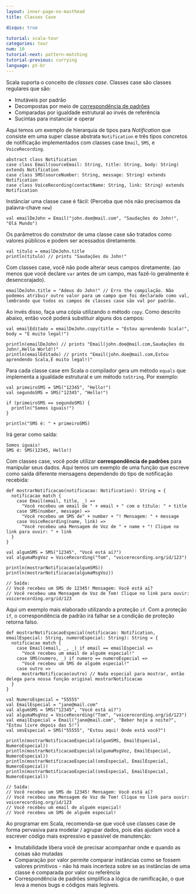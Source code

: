 ```yaml
---
layout: inner-page-no-masthead
title: Classes Case

disqus: true

tutorial: scala-tour
categories: tour
num: 10
tutorial-next: pattern-matching
tutorial-previous: currying
language: pt-br
---
```


Scala suporta o conceito de _classes case_. Classes case são classes regulares que são:

* Imutáveis por padrão
* Decompostas por meio de [correspondência de padrões](pattern-matching.html)
* Comparadas por igualdade estrutural ao invés de referência
* Sucintas para instanciar e operar

Aqui temos um exemplo de hierarquia de tipos para *Notification* que consiste em uma super classe abstrata `Notification` e três tipos concretos de notificação implementados com classes case `Email`, `SMS`, e `VoiceRecording`.

```tut
abstract class Notification
case class Email(sourceEmail: String, title: String, body: String) extends Notification
case class SMS(sourceNumber: String, message: String) extends Notification
case class VoiceRecording(contactName: String, link: String) extends Notification
```

Instânciar uma classe case é fácil: (Perceba que nós não precisamos da palavra-chave `new`)

```tut
val emailDeJohn = Email("john.doe@mail.com", "Saudações do John!", "Olá Mundo")
```

Os parâmetros do construtor de uma classe case são tratados como valores públicos e podem ser acessados diretamente.

```tut
val titulo = emailDeJohn.title
println(titulo) // prints "Saudações do John!"
```

Com classes case, você não pode alterar seus campos diretamente. (ao menos que você declare `var` antes de um campo, mas fazê-lo geralmente é desencorajado). 

```tut:fail
emailDeJohn.title = "Adeus do John!" // Erro the compilação. Não podemos atribuir outro valor para um campo que foi declarado como val, lembrando que todos os campos de classes case são val por padrão.
```

Ao invés disso, faça uma cópia utilizando o método `copy`. Como descrito abaixo, então você poderá substituir alguns dos campos:

```tut
val emailEditado = emailDeJohn.copy(title = "Estou aprendendo Scala!", body = "É muito legal!")

println(emailDeJohn) // prints "Email(john.doe@mail.com,Saudações do John!,Hello World!)"
println(emailEditado) // prints "Email(john.doe@mail.com,Estou aprendendo Scala,É muito legal!)"
```

Para cada classe case em Scala o compilador gera um método `equals` que implementa a igualdade estrutural e um método `toString`. Por exemplo:

```tut
val primeiroSMS = SMS("12345", "Hello!")
val segundoSMS = SMS("12345", "Hello!")

if (primeiroSMS == segundoSMS) {
  println("Somos iguais!")
}

println("SMS é: " + primeiroSMS)
```

Irá gerar como saída:

```
Somos iguais!
SMS é: SMS(12345, Hello!)
```

Com classes case, você pode utilizar **correspondência de padrões** para manipular seus dados. Aqui temos um exemplo de uma função que escreve como saída diferente mensagens dependendo do tipo de notificação recebida:

```tut
def mostrarNotificacao(notificacao: Notification): String = {
  notificacao match {
    case Email(email, title, _) =>
      "Você recebeu um email de " + email + " com o título: " + title
    case SMS(number, message) =>
      "Você recebeu um SMS de" + number + "! Mensagem: " + message
    case VoiceRecording(name, link) =>
      "Você recebeu uma Mensagem de Voz de " + name + "! Clique no link para ouvir: " + link
  }
}

val algumSMS = SMS("12345", "Você está aí?")
val algumaMsgVoz = VoiceRecording("Tom", "voicerecording.org/id/123")

println(mostrarNotificacao(algumSMS))
println(mostrarNotificacao(algumaMsgVoz))

// Saída:
// Você recebeu um SMS de 12345! Mensagem: Você está aí?
// Você recebeu uma Mensagem de Voz de Tom! Clique no link para ouvir: voicerecording.org/id/123
```

Aqui um exemplo mais elaborado utilizando a proteção `if`. Com a proteção `if`, o correspondência de padrão irá falhar se a condição de proteção retorna falso.

```tut
def mostrarNotificacaoEspecial(notificacao: Notification, emailEspecial: String, numeroEspecial: String): String = {
  notificacao match {
    case Email(email, _, _) if email == emailEspecial =>
      "Você recebeu um email de alguém especial!"
    case SMS(numero, _) if numero == numeroEspecial =>
      "Você recebeu um SMS de alguém especial!"
    case outro =>
      mostrarNotificacao(outro) // Nada especial para mostrar, então delega para nossa função original mostrarNotificacao 
  }
}

val NumeroEspecial = "55555"
val EmailEspecial = "jane@mail.com"
val algumSMS = SMS("12345", "Você está aí?")
val algumaMsgVoz = VoiceRecording("Tom", "voicerecording.org/id/123")
val emailEspecial = Email("jane@mail.com", "Beber hoje a noite?", "Estou livre depois das 5!")
val smsEspecial = SMS("55555", "Estou aqui! Onde está você?")

println(mostrarNotificacaoEspecial(algumSMS, EmailEspecial, NumeroEspecial))
println(mostrarNotificacaoEspecial(algumaMsgVoz, EmailEspecial, NumeroEspecial))
println(mostrarNotificacaoEspecial(smsEspecial, EmailEspecial, NumeroEspecial))
println(mostrarNotificacaoEspecial(smsEspecial, EmailEspecial, NumeroEspecial))

// Saída: 
// Você recebeu um SMS de 12345! Mensagem: Você está aí?
// Você recebeu uma Mensagem de Voz de Tom! Clique no link para ouvir: voicerecording.org/id/123
// Você recebeu um email de alguém especial!
// Você recebeu um SMS de alguém especial!

```

Ao programar em Scala, recomenda-se que você use classes case de forma pervasiva para modelar / agrupar dados, pois elas ajudam você a escrever código mais expressivo e passível de manutenção:

* Imutabilidade libera você de precisar acompanhar onde e quando as coisas são mutadas
* Comparação por valor permite comparar instâncias como se fossem valores primitivos - não há mais incerteza sobre se as instâncias de uma classe é comparada por valor ou referência
* Correspondência de padrões simplifica a lógica de ramificação, o que leva a menos bugs e códigos mais legíveis.